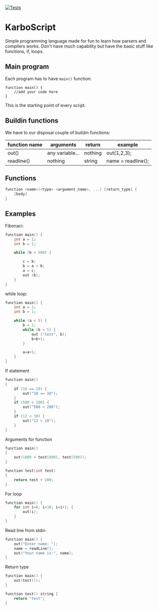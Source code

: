 [![Tests](https://github.com/karboosx/karboscript/actions/workflows/tests.yml/badge.svg?branch=master)](https://github.com/karboosx/karboscript/actions/workflows/tests.yml)

# KarboScript

Simple programming language made for fun to learn how parsers and compilers works. Don't have much capability but have the basic stuff like functions, if, loops.

## Main program

Each program has to have `main()` function:
```
function main() {
    //add your code here
}
```

This is the starting point of every script.


## Buildin functions

We have to our disposal couple of buildin functions:

| function name | arguments | return | example |
|---------------|-----------|--------|---------|
| out() | any variable... | nothing | out(1,2,3); |
| readline() | nothing | string | name = readline(); |

## Functions

```c
function <name>(<type> <argument_name>, ...) [return_type] {
    [body]
}
```

## Examples

Fibonaci:
```c
function main() {
    int a = 1;
    int b = 1;

    while (b < 500) {

        c = b;
        b = a + b;
        a = c;
        out (b);
    }
}
```

while loop:
```c
function main() {
    int a = 1;
    int b = 1;

    while (a < 5) {
        b = 1;
        while (b < 5) {
            out ("test", b);
            b=b+1;
        }

        a=a+1;
    }
}

```

If statement
```c
function main()
{
    if (10 == 10) {
        out("10 == 10");
    }
    if (500 < 200) {
        out("500 < 200");
    }
    if (12 > 10) {
        out("12 > 10");
    }
}
```

Arguments for function
```c
function main()
{
    out(1000 + test(800), test(500));
}

function test(int test)
{
    return test + 200;
}
```

For loop
```c
function main() {
    for int i=0; i<10; i=i+1; {
        out(i);
    }
}
```

Read line from stdin
```c
function main() {
    out("Enter name: ");
    name = readLine();
    out("Your name is:", name);
}
```

Return type
```c
function main() {
    out(test());
}

function test() string {
    return "test";
}
```
